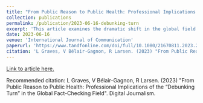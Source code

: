 ```yaml
---
title: "From Public Reason to Public Health: Professional Implications of the “Debunking Turn” in the Global Fact-Checking Field"
collection: publications
permalink: /publication/2023-06-16-debunking-turn
excerpt: 'This article examines the dramatic shift in the global field of fact-checking organizations since 2016, from checking claims by politicians and other public figures to policing viral misinformation on social networks. What practitioners call “debunking,” once a minor focus, now dominates the agenda of leading outlets and accounts for the bulk of fact-checks produced worldwide, driven in part by commercial partnerships between fact-checkers and platform companies. This study investigates what this sudden realignment means for fact-checkers themselves, drawing on interviews and meta-journalistic discourse to examine the impact on how these organizations assign value and draw boundaries in their growing transnational field. We highlight different discursive strategies fact-checkers use to explain the debunking turn, depending on their own field position, and show how shifting boundaries reflect wider concerns about autonomy from platform partners. We suggest that debunking discourse illustrates an incipient shift away from the “public reason” model implicit in journalism’s professional logic, to a more instrumental, “public health” model of newswork adapted to a digital media environment dominated by platform companies.'
date: 2023-06-16
venue: 'International Journal of Communication'
paperurl: 'https://www.tandfonline.com/doi/full/10.1080/21670811.2023.2218454'
citation: 'L Graves, V Bélair-Gagnon, R Larsen. (2023) "From Public Reason to Public Health: Professional Implications of the “Debunking Turn” in the Global Fact-Checking Field". Digital Journalism.'
---
```



[Link to article here.](https://www.tandfonline.com/doi/full/10.1080/21670811.2023.2218454)


<INSERT A PHOTO FROM RESEARCH/>


Recommended citation: L Graves, V Bélair-Gagnon, R Larsen. (2023) "From Public Reason to Public Health: Professional Implications of the “Debunking Turn” in the Global Fact-Checking Field". Digital Journalism.